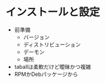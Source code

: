 # インストールと設定

- 前準備
    - バージョン
    - ディストリビューション
    - デーモン
    - 場所
- taballは柔軟だけど曖昧かつ複雑
- RPMかDebパッケージから
